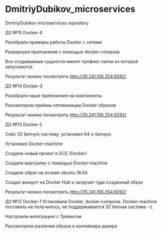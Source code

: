 # DmitriyDubikov_microservices
DmitriyDubikov microservices repository

ДЗ №15 Docker-4

Разобрали примеры работы Docker с сетями

Развернули приложение с помощью docker-compose

Все создаваемые сущности имеют префикс папки из которой запускаются

Результат можно посмотреть http://35.241.156.254:9292/


ДЗ №14 Docker-3

Разобрали наше приложение на компоненты

Рассмотрели приёмы оптимизации Docker образов

Результат можно посмотреть http://35.241.156.254:9292/

ДЗ №13 Docker-2

Снёс 32 битную систему, установил 64-х битную.

Установил Docker-machine

Создали новый проект в GCE (Docker)

Создали виртуалку с помощью Docker-machine

Создали образ на основе ubuntu:16.04

Создал аккаунт на Docker Hub и загрузил туда созданный образ

Результат можно посмотреть http://35.241.156.254:9292/


ДЗ №12 Docker-1
Установили Docker, docker-compose.
Docker-machine поставить не получилось, не поддерживается 32 битная система :-(.

Настроили интеграцию с Тревисом

Рассмотрели различия образа и контейнера докера
